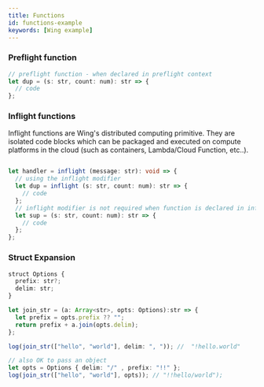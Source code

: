 ```yaml
---
title: Functions
id: functions-example
keywords: [Wing example]
---
```



### Preflight function

```ts playground
// preflight function - when declared in preflight context
let dup = (s: str, count: num): str => {
  // code
};
```

### Inflight functions

Inflight functions are Wing's distributed computing primitive. They are isolated code blocks which can be packaged and executed on compute platforms in the cloud (such as containers, Lambda/Cloud Function, etc..).

```ts playground

let handler = inflight (message: str): void => {
  // using the inflight modifier 
  let dup = inflight (s: str, count: num): str => {
    // code
  };
  // inflight modifier is not required when function is declared in inflight context
  let sup = (s: str, count: num): str => {
    // code
  };
};
```
### Struct Expansion
```ts playground
struct Options {
  prefix: str?;
  delim: str;
}

let join_str = (a: Array<str>, opts: Options):str => {
  let prefix = opts.prefix ?? "";
  return prefix + a.join(opts.delim);
};

log(join_str(["hello", "world"], delim: ", ")); //  "!hello.world"

// also OK to pass an object
let opts = Options { delim: "/" , prefix: "!!" };
log(join_str(["hello", "world"], opts)); // "!!hello/world");
```
